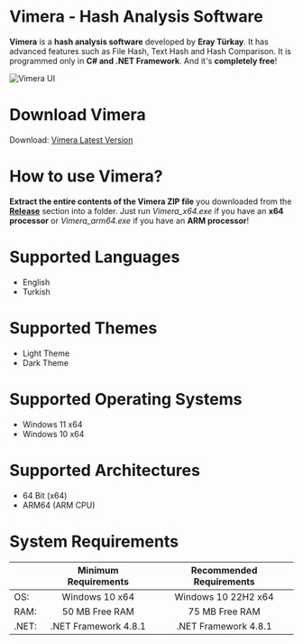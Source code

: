 # Vimera - Hash Analysis Software

**Vimera** is a **hash analysis software** developed by **Eray Türkay**. It has advanced features such as File Hash, Text Hash and Hash Comparison. It is programmed only in **C# and .NET Framework**. And it's **completely free**!

![Vimera UI](https://github.com/user-attachments/assets/5e93b2a4-d0c6-4948-b97e-aa2618cd44e0)

# Download Vimera

Download: [Vimera Latest Version](https://github.com/turkaysoftware/vimera/releases/latest)

# How to use Vimera?

**Extract the entire contents of the Vimera ZIP file** you downloaded from the **[Release](https://github.com/turkaysoftware/vimera/releases/latest)** section into a folder. Just run *Vimera_x64.exe* if you have an **x64 processor** or *Vimera_arm64.exe* if you have an **ARM processor**!

# Supported Languages

- English
- Turkish

# Supported Themes

- Light Theme
- Dark Theme

# Supported Operating Systems

- Windows 11 x64
- Windows 10 x64

# Supported Architectures

- 64 Bit (x64)
- ARM64 (ARM CPU)

# System Requirements

|  | Minimum Requirements | Recommended Requirements |
| -- | :--: | :--: |
| OS: | Windows 10 x64 | Windows 10 22H2 x64|
| RAM: | 50 MB Free RAM | 75 MB Free RAM |
| .NET: | .NET Framework 4.8.1 | .NET Framework 4.8.1 |

